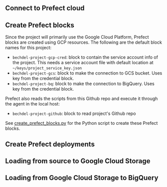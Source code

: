 ## Connect to Prefect cloud


## Create Prefect blocks
Since the project will primarily use the Google Cloud Platform, Prefect blocks are created using GCP resources. The following are the default block names for this project:
- `bechdel-project-gcp-cred`: block to contain the service account info of the project. This needs a service account file with default location at `~/keys/project_service_key.json`
- `bechdel-project-gcs`: block to make the connection to GCS bucket. Uses key from the credential block.
- `bechdel-project-bq`: block to make the  connection to BigQuery. Uses key from the credential block.

Prefect also reads the scripts from this Github repo and execute it through the agent in the local host:
- `bechdel-project-github`: block to read project's Github repo

See [create_prefect_blocks.py](https://github.com/dherzey/bechdel-movies-project/blob/main/etl/create_prefect_blocks.py) for the Python script to create these Prefect blocks.

## Create Prefect deployments

## Loading from source to Google Cloud Storage

## Loading from Google Cloud Storage to BigQuery